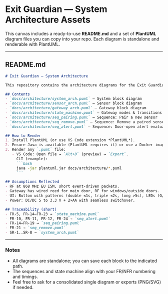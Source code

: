 # Exit Guardian — System Architecture Assets

This canvas includes a ready-to-use **README.md** and a set of **PlantUML** diagram files you can copy into your repo. Each diagram is standalone and renderable with PlantUML.

---

## README.md

````markdown
# Exit Guardian — System Architecture

This repository contains the architecture diagrams for the Exit Guardian system, derived directly from the requirements document.

## Contents
- `docs/architecture/system_arch.puml` — System block diagram
- `docs/architecture/sensor_arch.puml` — Sensor block diagram
- `docs/architecture/gateway_arch.puml` — Gateway block diagram
- `docs/architecture/state_machine.puml` — Gateway modes & transitions
- `docs/architecture/seq_pairing.puml` — Sequence: Pair a new sensor
- `docs/architecture/seq_remove.puml` — Sequence: Remove a paired sensor
- `docs/architecture/seq_alert.puml` — Sequence: Door-open alert evaluation

## How to Render
1. Install PlantUML (or use VS Code extension *PlantUML*).
2. Ensure Java is available (PlantUML requires it) or use a Docker image.
3. Render any `.puml` file:
   - VS Code: Open file → `Alt+D` (preview) → `Export`.
   - CLI (example):
     ```bash
     java -jar plantuml.jar docs/architecture/*.puml
     ```

## Assumptions Reflected
- RF at 868 MHz EU ISM, short event-driven packets.
- Gateway has wired reed for main door, RF for windows/outside doors.
- UI: Button with patterns (double ≤1s, triple ≤2s, long >5s), LEDs (G/Y/R), and buzzer.
- Power: DC/DC 5 to 3.3 V + 2×AA with seamless switchover.

## Traceability (short)
- FR-5, FR-14–FR-23 → `state_machine.puml`
- FR-10, FR-11, FR-12, FR-24 → `seq_alert.puml`
- FR-14–FR-19 → `seq_pairing.puml`
- FR-21 → `seq_remove.puml`
- SR-1..SR-8 → `system_arch.puml`

````

---

### Notes

* All diagrams are standalone; you can save each block to the indicated path.
* The sequences and state machine align with your FR/NFR numbering and timings.
* Feel free to ask for a consolidated single diagram or exports (PNG/SVG) if needed.
